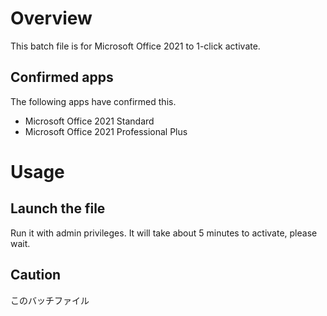 # Overview

This batch file is for Microsoft Office 2021 to 1-click activate.

## Confirmed apps

The following apps have confirmed this.

- Microsoft Office 2021 Standard
- Microsoft Office 2021 Professional Plus

# Usage

## Launch the file

Run it with admin privileges. It will take about 5 minutes to activate, please wait.



## Caution

このバッチファイル
